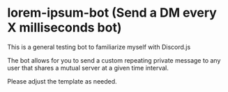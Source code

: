 # lorem-ipsum-bot (Send a DM every X milliseconds bot)

This is a general testing bot to familiarize myself with Discord.js

The bot allows for you to send a custom repeating private message to any user that shares a mutual server at a given time interval.

Please adjust the template as needed.
